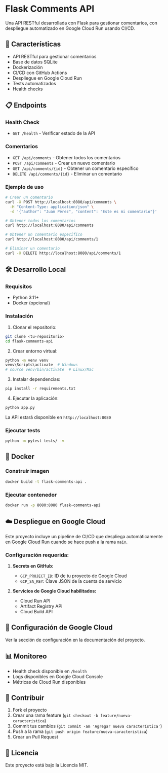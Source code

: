 # Flask Comments API

Una API RESTful desarrollada con Flask para gestionar comentarios, con despliegue automatizado en Google Cloud Run usando CI/CD.

## 🚀 Características

- API RESTful para gestionar comentarios
- Base de datos SQLite
- Dockerización
- CI/CD con GitHub Actions
- Despliegue en Google Cloud Run
- Tests automatizados
- Health checks

## 📋 Endpoints

### Health Check
- `GET /health` - Verificar estado de la API

### Comentarios
- `GET /api/comments` - Obtener todos los comentarios
- `POST /api/comments` - Crear un nuevo comentario
- `GET /api/comments/{id}` - Obtener un comentario específico
- `DELETE /api/comments/{id}` - Eliminar un comentario

### Ejemplo de uso

```bash
# Crear un comentario
curl -X POST http://localhost:8080/api/comments \
  -H "Content-Type: application/json" \
  -d '{"author": "Juan Pérez", "content": "Este es mi comentario"}'

# Obtener todos los comentarios
curl http://localhost:8080/api/comments

# Obtener un comentario específico
curl http://localhost:8080/api/comments/1

# Eliminar un comentario
curl -X DELETE http://localhost:8080/api/comments/1
```

## 🛠️ Desarrollo Local

### Requisitos
- Python 3.11+
- Docker (opcional)

### Instalación

1. Clonar el repositorio:
```bash
git clone <tu-repositorio>
cd flask-comments-api
```

2. Crear entorno virtual:
```bash
python -m venv venv
venv\Scripts\activate  # Windows
# source venv/bin/activate  # Linux/Mac
```

3. Instalar dependencias:
```bash
pip install -r requirements.txt
```

4. Ejecutar la aplicación:
```bash
python app.py
```

La API estará disponible en `http://localhost:8080`

### Ejecutar tests

```bash
python -m pytest tests/ -v
```

## 🐳 Docker

### Construir imagen
```bash
docker build -t flask-comments-api .
```

### Ejecutar contenedor
```bash
docker run -p 8080:8080 flask-comments-api
```

## ☁️ Despliegue en Google Cloud

Este proyecto incluye un pipeline de CI/CD que despliega automáticamente en Google Cloud Run cuando se hace push a la rama `main`.

### Configuración requerida:

1. **Secrets en GitHub:**
   - `GCP_PROJECT_ID`: ID de tu proyecto de Google Cloud
   - `GCP_SA_KEY`: Clave JSON de la cuenta de servicio

2. **Servicios de Google Cloud habilitados:**
   - Cloud Run API
   - Artifact Registry API
   - Cloud Build API

## 🔧 Configuración de Google Cloud

Ver la sección de configuración en la documentación del proyecto.

## 📊 Monitoreo

- Health check disponible en `/health`
- Logs disponibles en Google Cloud Console
- Métricas de Cloud Run disponibles

## 🤝 Contribuir

1. Fork el proyecto
2. Crear una rama feature (`git checkout -b feature/nueva-caracteristica`)
3. Commit tus cambios (`git commit -am 'Agregar nueva característica'`)
4. Push a la rama (`git push origin feature/nueva-caracteristica`)
5. Crear un Pull Request

## 📝 Licencia

Este proyecto está bajo la Licencia MIT.
